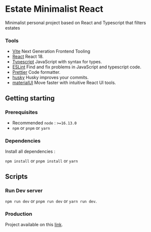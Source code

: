# Estate Minimalist React

Minimalist personal project based on React and Typescript that filters estates

### Tools

- [Vite](https://vitejs.dev/) Next Generation Frontend Tooling
- [React](https://react.dev/) React 18.
- [Typescript](https://www.typescriptlang.org/) JavaScript with syntax for types.
- [ESLint](https://eslint.org/) Find and fix problems in JavaScript and typescript code.
- [Prettier](https://prettier.io/) Code formatter.
- [husky](https://typicode.github.io/husky) Husky improves your commits.
- [materialUI](https://mui.com/) Move faster with intuitive React UI tools.

## Getting starting

### Prerequisites

- Recommended `node` : `>=16.13.0`
- `npm` or `pnpm` or `yarn`

### Dependencies

Install all dependencies :

`npm install` or `pnpm install` or `yarn`

## Scripts

### Run Dev server

`npm run dev` or `pnpm run dev` or `yarn run dev`.

### Production

Project available on this [link](https://estate-minimalist-react.vercel.app/).
